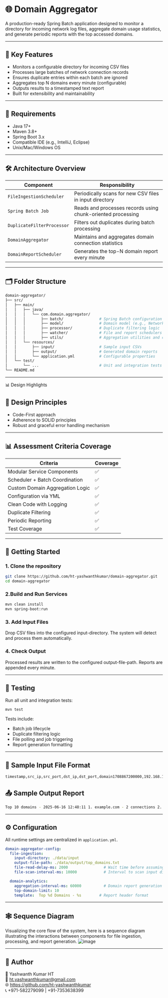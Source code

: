 # 🌐 Domain Aggregator

A production-ready Spring Batch application designed to monitor a directory for incoming network log files, aggregate domain usage statistics, and generate periodic reports with the top accessed domains.

---

## 🧩 Key Features

- Monitors a configurable directory for incoming CSV files
- Processes large batches of network connection records
- Ensures duplicate entries within each batch are ignored
- Aggregates top N domains every minute (configurable)
- Outputs results to a timestamped text report
- Built for extensibility and maintainability

---

## 📌 Requirements

- Java 17+
- Maven 3.8+
- Spring Boot 3.x
- Compatible IDE (e.g., IntelliJ, Eclipse)
- Unix/Mac/Windows OS

---

## 🛠️ Architecture Overview

| Component                    | Responsibility                                              |
|-----------------------------|--------------------------------------------------------------|
| `FileIngestionScheduler`    | Periodically scans for new CSV files in input directory      |
| `Spring Batch Job`          | Reads and processes records using chunk-oriented processing  |
| `DuplicateFilterProcessor`  | Filters out duplicates during batch processing               |
| `DomainAggregator`          | Maintains and aggregates domain connection statistics        |
| `DomainReportScheduler`     | Generates the top-N domain report every minute               |

---

## 🗂️ Folder Structure

```bash
domain-aggregator/
├── src/
│   ├── main/
│   │   ├── java/
│   │   │   └── com.domain.aggregator/
│   │   │       ├── batch/                # Spring Batch configuration
│   │   │       ├── model/                # Domain model (e.g., NetworkRecord)
│   │   │       ├── processor/            # Duplicate filtering logic
│   │   │       ├── watcher/              # File and report schedulers
│   │   │       ├── utils/                # Aggregation utilities and constants
│   │   └── resources/
│   │       ├── input/                    # Sample input CSVs
│   │       ├── output/                   # Generated domain reports
│   │       └── application.yml           # Configurable properties
│   └── test/
│       └── ...                           # Unit and integration tests
└── README.md

```
---
📊 Design Highlights
## 🧱 Design Principles
- Code-First approach
- Adherence to SOLID principles
- Robust and graceful error handling mechanism
---
##  📊 Assessment Criteria Coverage
| Criteria                          | Coverage |
| --------------------------------- | -------- |
| Modular Service Components        | ✅        |
| Scheduler + Batch Coordination    | ✅        |
| Custom Domain Aggregation Logic   | ✅        |
| Configuration via YML             | ✅        |
| Clean Code with Logging           | ✅        |
| Duplicate Filtering               | ✅        |
| Periodic Reporting                | ✅        |
| Test Coverage                     | ✅        |

---
## 🚀 Getting Started

### 1. Clone the repository
```bash
git clone https://github.com/ht-yashwanthkumar/domain-aggregator.git
cd domain-aggregator    
```
### 2.Build and Run Services
```bash
mvn clean install
mvn spring-boot:run
```
### 3. Add Input Files
Drop CSV files into the configured input-directory. The system will detect and process them automatically.

### 4. Check Output
Processed results are written to the configured output-file-path. Reports are appended every minute.

---
## 🧪 Testing
Run all unit and integration tests:
```bash
mvn test
```
Tests include:
- Batch job lifecycle
- Duplicate filtering logic
- File polling and job triggering
- Report generation formatting
---
## 📂 Sample Input File Format
```bash
timestamp,src_ip,src_port,dst_ip,dst_port,domain1708867200000,192.168.1.10,5000,10.0.0.5,443,example.com 1708867205000,192.168.1.11,5001,10.0.0.6,80,test.com 1708867210000,192.168.1.12,5002,10.0.0.7,443,example.com
```
## 📤 Sample Output Report
```bash
Top 10 domains - 2025-06-16 12:48:11 1. example.com - 2 connections 2. test.com - 1 connections

```
---
## ⚙️ Configuration

All runtime settings are centralized in `application.yml`.

```yaml
domain-aggregator-config:
  file-ingestion:
    input-directory: ./data/input
    output-file-path: ./data/output/top_domains.txt
    file-read-delay-ms: 2000                # Wait time before assuming file copy is complete
    file-scan-interval-ms: 10000            # Interval to scan input directory

  domain-analytics:
    aggregation-interval-ms: 60000          # Domain report generation interval
    top-domain-limit: 10
    template:  Top %d Domains - %s        # Report header format
```
---
## 🕸️ Sequence Diagram

Visualizing the core flow of the system, here is a sequence diagram illustrating the interactions between components for file ingestion, processing, and report generation.
![image](https://github.com/user-attachments/assets/2a3335b1-45a6-4952-a5fe-c667cd191658)

---

## 🔗 Author
👤 Yashwanth Kumar HT <br/>
📧 ht.yashwanthkumar@gmail.com <br/>
🌐 https://github.com/ht-yashwanthkumar <br/>
📞 +971-582279099 | +91-7353638399 <br/>  

